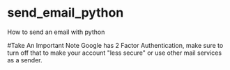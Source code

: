 # send_email_python
How to send an email with python

#Take An Important Note
Google has 2 Factor Authentication, make sure to turn off that to make your account "less secure" or use other mail services as a sender.
